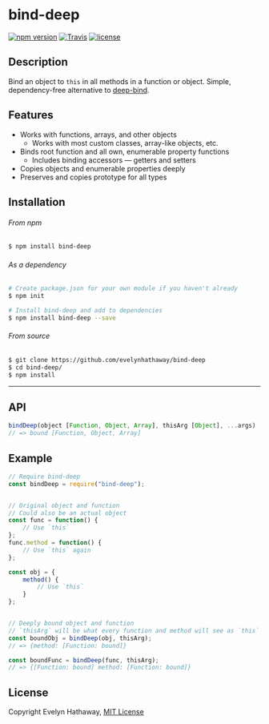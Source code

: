 # bind-deep
[![npm version](https://img.shields.io/npm/v/bind-deep.svg)](https://www.npmjs.com/package/bind-deep)
[![Travis](https://img.shields.io/travis/com/evelynhathaway/bind-deep.svg)](https://travis-ci.com/evelynhathaway/bind-deep/)
[![license](https://img.shields.io/github/license/evelynhathaway/bind-deep.svg)](/LICENSE)

## Description
Bind an object to `this` in all methods in a function or object. Simple, dependency-free alternative to [deep-bind](https://github.com/jonschlinkert/deep-bind).


## Features
- Works with functions, arrays, and other objects
	- Works with most custom classes, array-like objects, etc.
- Binds root function and all own, enumerable property functions
	- Includes binding accessors — getters and setters
- Copies objects and enumerable properties deeply
- Preserves and copies prototype for all types

## Installation
###### From npm
```bash
$ npm install bind-deep
```
###### As a dependency
```bash
# Create package.json for your own module if you haven't already
$ npm init

# Install bind-deep and add to dependencies
$ npm install bind-deep --save
```
###### From source
```bash
$ git clone https://github.com/evelynhathaway/bind-deep
$ cd bind-deep/
$ npm install
```


---


## API

```js
bindDeep(object [Function, Object, Array], thisArg [Object], ...args)
// => bound [Function, Object, Array]
```


## Example
```js
// Require bind-deep
const bindDeep = require("bind-deep");


// Original object and function
// Could also be an actual object
const func = function() {
    // Use `this`
};
func.method = function() {
    // Use `this` again
};

const obj = {
    method() {
        // Use `this`
    }
};


// Deeply bound object and function
// `thisArg` will be what every function and method will see as `this`
const boundObj = bindDeep(obj, thisArg);
// => {method: [Function: bound]}

const boundFunc = bindDeep(func, thisArg);
// => {[Function: bound] method: [Function: bound]}
```


## License
Copyright Evelyn Hathaway, [MIT License](https://github.com/evelynhathaway/bind-deep/blob/master/LICENSE)
